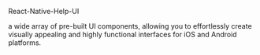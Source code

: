 React-Native-Help-UI

a wide array of pre-built UI components, allowing you to effortlessly create visually appealing and highly functional interfaces for iOS and Android platforms.